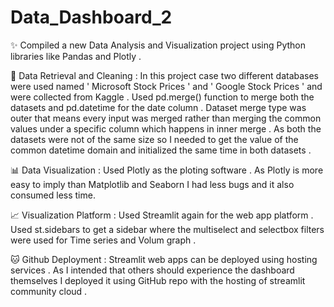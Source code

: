 # Data_Dashboard_2

✨ Compiled a new Data Analysis and Visualization project using Python libraries like Pandas and Plotly . 

📑 Data Retrieval and Cleaning :
In this project case two different databases were used named ' Microsoft Stock Prices ' and ' Google Stock Prices ' and were collected from Kaggle . Used pd.merge() function to merge both the datasets and pd.datetime for the date column . Dataset merge type was outer that means every input was merged rather than merging the common values under a specific column which happens in inner merge . As both the datasets were not of the same size so I needed to get the value of the common datetime domain and initialized the same time in both datasets . 

📊 Data Visualization :
Used Plotly as the ploting software . As Plotly is more easy to imply than Matplotlib and Seaborn I had less bugs and it also consumed less time. 

📈 Visualization Platform :
Used Streamlit again for the web app platform . Used st.sidebars to get a sidebar where the multiselect and selectbox filters were used for Time series and Volum graph . 

🐱 Github Deployment :
Streamlit web apps can be deployed using hosting services . As I intended that others should experience the dashboard themselves I deployed it using GitHub repo with the hosting of streamlit community cloud . 
